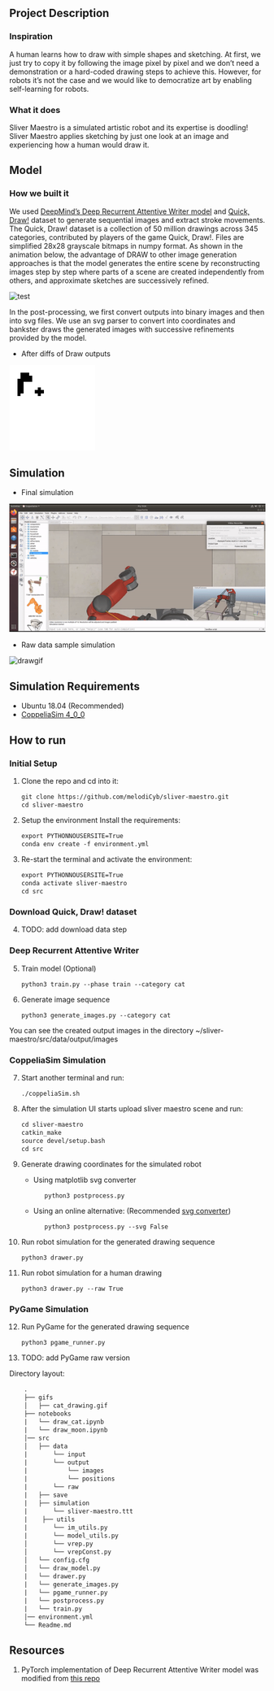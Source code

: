 ## Project Description

### Inspiration
A human learns how to draw with simple shapes and sketching.  At first, we just try to copy it by following the image pixel by pixel and we don’t need a demonstration or a hard-coded drawing steps to achieve this. However, for robots it’s not the case and we would like to democratize art by enabling self-learning for robots.

### What it does
Sliver Maestro is a simulated artistic robot and its expertise is doodling! Sliver Maestro applies sketching by just one look at an image and experiencing how a human would draw it. 

## Model


### How we built it

We used [DeepMind’s Deep Recurrent Attentive Writer model](https://deepmind.com/research/publications/draw-recurrent-neural-network-image-generation) and [Quick, Draw!](https://github.com/googlecreativelab/quickdraw-dataset) dataset to generate sequential images and extract stroke movements. The Quick, Draw! dataset is a collection of 50 million drawings across 345 categories, contributed by players of the game Quick, Draw!. Files are simplified 28x28 grayscale bitmaps in numpy format. As shown in the animation below, the advantage of DRAW to  other image generation approaches is that the model generates the entire scene by reconstructing images step by step where parts of a scene are created independently from others, and approximate sketches are successively refined. 

![test](https://github.com/melodiCyb/neural-networks/blob/master/catdraw.gif)

In the post-processing, we first convert outputs into binary images and  then into svg files. We use an svg parser to convert into coordinates and bankster draws the generated images with successive refinements provided by the model.





* After diffs of Draw outputs

![drawpostprocess](https://github.com/melodiCyb/sliver-maestro/blob/master/gifs/postprocessed_draw.gif)

## Simulation 
* Final simulation

![bankstergif](https://github.com/melodiCyb/sliver-maestro/blob/master/gifs/generated.gif)


* Raw data sample simulation

![drawgif](https://github.com/melodiCyb/baxter-drawing/blob/master/baxter_ws/baxter_drawing_cat.gif)



## Simulation Requirements

* Ubuntu 18.04 (Recommended)
* [CoppeliaSim 4_0_0](https://coppeliarobotics.com/previousVersions)

## How to run

### Initial Setup
1. Clone the repo and cd into it:
        
       git clone https://github.com/melodiCyb/sliver-maestro.git
       cd sliver-maestro
      
2. Setup the environment Install the requirements:

       export PYTHONNOUSERSITE=True
       conda env create -f environment.yml
       
3. Re-start the terminal and activate the environment:

       export PYTHONNOUSERSITE=True
       conda activate sliver-maestro
       cd src
      
### Download Quick, Draw! dataset

4. TODO: add download data step

### Deep Recurrent Attentive Writer

5. Train model (Optional) 

       python3 train.py --phase train --category cat
        
6. Generate image sequence 
    
       python3 generate_images.py --category cat

You can see the created output images in the directory ~/sliver-maestro/src/data/output/images    

### CoppeliaSim Simulation


7. Start another terminal and run:

       ./coppeliaSim.sh
       
8. After the simulation UI starts upload sliver maestro scene and run:
 
       cd sliver-maestro
       catkin_make
       source devel/setup.bash
       cd src
       
9. Generate drawing coordinates for the simulated robot
   * Using matplotlib svg converter
       
            python3 postprocess.py
        
   * Using an online alternative: (Recommended [svg converter](https://image.online-convert.com/convert-to-svg))
   
            python3 postprocess.py --svg False
       
        
       
10. Run robot simulation for the generated drawing sequence

        python3 drawer.py 
       
11. Run robot simulation for a human drawing 
        
        python3 drawer.py --raw True

### PyGame Simulation
       
12. Run PyGame for the generated drawing sequence
        
        python3 pgame_runner.py
        
13. TODO: add PyGame raw version 

Directory layout:

        .
        ├── gifs        
        │   ├── cat_drawing.gif
        ├── notebooks
        |   └── draw_cat.ipynb
        |   └── draw_moon.ipynb
        │── src
        │   ├── data         
        |       └── input
        |       └── output
        |           └── images
        |           └── positions
        |       └── raw      
        |   ├── save
        |   ├── simulation
        |       └── sliver-maestro.ttt
        |    ├── utils
        |       └── im_utils.py
        |       └── model_utils.py
        │       └── vrep.py
        │       └── vrepConst.py
        │   └── config.cfg
        │   └── draw_model.py
        |   └── drawer.py
        |   └── generate_images.py
        |   └── pgame_runner.py
        |   └── postprocess.py
        |   └── train.py
        │── environment.yml
        └── Readme.md
        
        
## Resources
1. PyTorch implementation of Deep Recurrent Attentive Writer model was modified from [this repo](https://github.com/chenzhaomin123/draw_pytorch)
